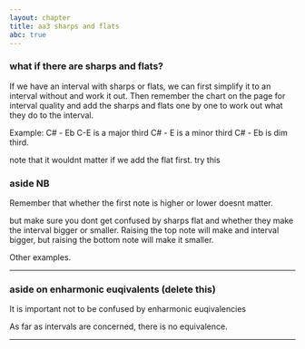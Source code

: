 ```yaml
---
layout: chapter
title: aa3 sharps and flats
abc: true
---
```




### what if there are sharps and flats?


If we have an interval with sharps or flats, we can first simplify it to an interval without and work it out. Then remember the chart on the page for interval quality and add the sharps and flats one by one to work out what they do to the interval. 

Example: C# - Eb
C-E is a major third
C# - E is a minor third
C# - Eb is dim third. 

note that it wouldnt matter if we add the flat first. try this 



### aside NB 

Remember that whether the first note is higher or lower doesnt matter. 

but make sure you dont get confused by sharps flat and whether they make the interval bigger or smaller. Raising the top note will make and interval bigger, but raising the bottom note will make it smaller.  


Other examples. 




-----------------------------

### aside on enharmonic euqivalents (delete this)

It is important not to be confused by enharmonic euqivalencies 

As far as intervals are concerned, there is no equivalence. 

------------------------------






